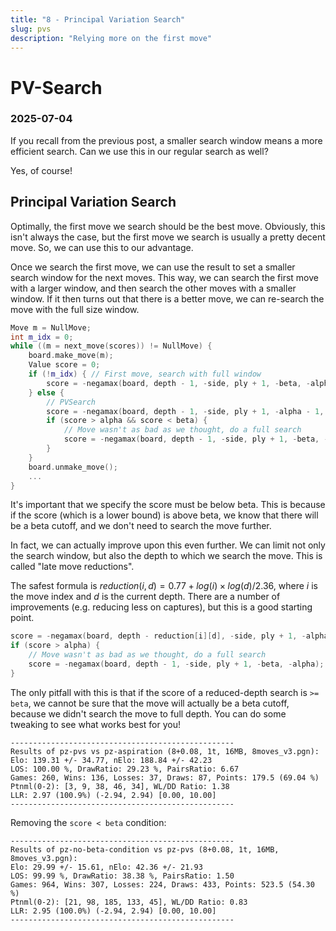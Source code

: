 ```yaml
---
title: "8 - Principal Variation Search"
slug: pvs
description: "Relying more on the first move"
---
```


# PV-Search
### 2025-07-04

If you recall from the previous post, a smaller search window means a more efficient search. Can we use this in our regular search as well?

Yes, of course!

## Principal Variation Search

Optimally, the first move we search should be the best move. Obviously, this isn't always the case, but the first move we search is usually a pretty decent move. So, we can use this to our advantage.

Once we search the first move, we can use the result to set a smaller search window for the next moves. This way, we can search the first move with a larger window, and then search the other moves with a smaller window. If it then turns out that there is a better move, we can re-search the move with the full size window.

```cpp
Move m = NullMove;
int m_idx = 0;
while ((m = next_move(scores)) != NullMove) {
	board.make_move(m);
	Value score = 0;
	if (!m_idx) { // First move, search with full window
		score = -negamax(board, depth - 1, -side, ply + 1, -beta, -alpha);
	} else {
		// PVSearch
		score = -negamax(board, depth - 1, -side, ply + 1, -alpha - 1, -alpha);
		if (score > alpha && score < beta) {
			// Move wasn't as bad as we thought, do a full search
			score = -negamax(board, depth - 1, -side, ply + 1, -beta, -alpha);
		}
	}
	board.unmake_move();
	...
}
```

It's important that we specify the score must be below beta. This is because if the score (which is a lower bound) is above beta, we know that there will be a beta cutoff, and we don't need to search the move further.

In fact, we can actually improve upon this even further. We can limit not only the search window, but also the depth to which we search the move. This is called "late move reductions".

The safest formula is $reduction(i, d) = 0.77 + log(i) \times log(d) / 2.36$, where $i$ is the move index and $d$ is the current depth. There are a number of improvements (e.g. reducing less on captures), but this is a good starting point.

```cpp
score = -negamax(board, depth - reduction[i][d], -side, ply + 1, -alpha - 1, -alpha);
if (score > alpha) {
	// Move wasn't as bad as we thought, do a full search
	score = -negamax(board, depth - 1, -side, ply + 1, -beta, -alpha);
}
```

The only pitfall with this is that if the score of a reduced-depth search is `>= beta`, we cannot be sure that the move will actually be a beta cutoff, because we didn't search the move to full depth. You can do some tweaking to see what works best for you!

```
--------------------------------------------------
Results of pz-pvs vs pz-aspiration (8+0.08, 1t, 16MB, 8moves_v3.pgn):
Elo: 139.31 +/- 34.77, nElo: 188.84 +/- 42.23
LOS: 100.00 %, DrawRatio: 29.23 %, PairsRatio: 6.67
Games: 260, Wins: 136, Losses: 37, Draws: 87, Points: 179.5 (69.04 %)
Ptnml(0-2): [3, 9, 38, 46, 34], WL/DD Ratio: 1.38
LLR: 2.97 (100.9%) (-2.94, 2.94) [0.00, 10.00]
--------------------------------------------------
```

Removing the `score < beta` condition:

```
--------------------------------------------------
Results of pz-no-beta-condition vs pz-pvs (8+0.08, 1t, 16MB, 8moves_v3.pgn):
Elo: 29.99 +/- 15.61, nElo: 42.36 +/- 21.93
LOS: 99.99 %, DrawRatio: 38.38 %, PairsRatio: 1.50
Games: 964, Wins: 307, Losses: 224, Draws: 433, Points: 523.5 (54.30 %)
Ptnml(0-2): [21, 98, 185, 133, 45], WL/DD Ratio: 0.83
LLR: 2.95 (100.0%) (-2.94, 2.94) [0.00, 10.00]
--------------------------------------------------
```
